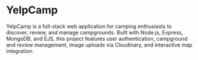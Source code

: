 # YelpCamp
YelpCamp is a full-stack web application for camping enthusiasts to discover, review, and manage campgrounds. Built with Node.js, Express, MongoDB, and EJS, this project features user authentication, campground and review management, image uploads via Cloudinary, and interactive map integration.
